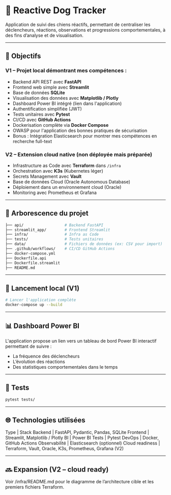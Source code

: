 # 🐾 Reactive Dog Tracker

Application de suivi des chiens réactifs, permettant de centraliser les déclencheurs, réactions, observations et progressions comportementales, à des fins d’analyse et de visualisation.

---

## 🎯 Objectifs

### V1 – Projet local démontrant mes compétences :
- Backend API REST avec **FastAPI**
- Frontend web simple avec **Streamlit**
- Base de données **SQLite**
- Visualisation des données avec **Matplotlib / Plotly**
- Dashboard Power BI intégré (lien dans l'application)
- Authentification simplifiée (JWT)
- Tests unitaires avec **Pytest**
- CI/CD avec **GitHub Actions**
- Dockerisation complète via **Docker Compose**
- OWASP pour l'application des bonnes pratiques de sécurisation
- Bonus : Intégration Elasticsearch pour montrer mes compétences en recherche full-text

### V2 – Extension cloud native (non déployée mais préparée)
- Infrastructure as Code avec **Terraform** dans `/infra`
- Orchestration avec **K3s** (Kubernetes léger)
- Secrets Management avec **Vault**
- Base de données Cloud (Oracle Autonomous Database)
- Déploiement dans un environnement cloud (Oracle)
- Monitoring avec Prometheus et Grafana

---

## 📂 Arborescence du projet

```bash
├── api/                  # Backend FastAPI
├── streamlit_app/        # Frontend Streamlit
├── infra/                # Infra as Code
├── tests/                # Tests unitaires
├── data/                 # Fichiers de données (ex: CSV pour import)
├── .github/workflows/    # CI/CD GitHub Actions
├── docker-compose.yml
├── Dockerfile.api
├── Dockerfile.streamlit
├── README.md
```
---

## 🚀 Lancement local (V1)

```bash
# Lancer l'application complète
docker-compose up --build
```

---

## 📊 Dashboard Power BI

L'application propose un lien vers un tableau de bord Power BI interactif permettant de suivre :
- La fréquence des déclencheurs
- L’évolution des réactions
- Des statistiques comportementales dans le temps

---

## 🧪 Tests

```bash
pytest tests/
```

---

## 🌐 Technologies utilisées

Type | Stack
Backend | FastAPI, Pydantic, Pandas, SQLite
Frontend | Streamlit, Matplotlib / Plotly
BI | Power BI
Tests | Pytest
DevOps | Docker, GitHub Actions
Observabilité | Elasticsearch (optionnel)
Cloud readiness | Terraform, Vault, Oracle, K3s, Prometheus, Grafana (V2)

---

## 🔜 Expansion (V2 – cloud ready)

Voir /infra/README.md pour le diagramme de l’architecture cible et les premiers fichiers Terraform.
